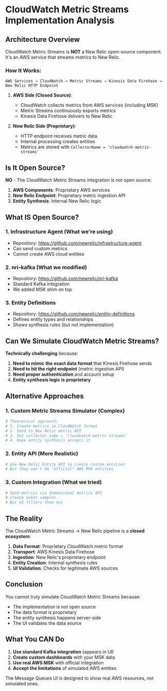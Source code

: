 # CloudWatch Metric Streams Implementation Analysis

## Architecture Overview

CloudWatch Metric Streams is **NOT** a New Relic open-source component. It's an AWS service that streams metrics to New Relic.

### How It Works:

```
AWS Services → CloudWatch → Metric Streams → Kinesis Data Firehose → New Relic HTTP Endpoint
```

1. **AWS Side (Closed Source)**:
   - CloudWatch collects metrics from AWS services (including MSK)
   - Metric Streams continuously exports metrics
   - Kinesis Data Firehose delivers to New Relic

2. **New Relic Side (Proprietary)**:
   - HTTP endpoint receives metric data
   - Internal processing creates entities
   - Metrics are stored with `CollectorName = 'cloudwatch-metric-streams'`

## Is It Open Source?

**NO** - The CloudWatch Metric Streams integration is not open source:

1. **AWS Components**: Proprietary AWS services
2. **New Relic Endpoint**: Proprietary metric ingestion API
3. **Entity Synthesis**: Internal New Relic logic

## What IS Open Source?

### 1. **Infrastructure Agent** (What we're using)
- Repository: https://github.com/newrelic/infrastructure-agent
- Can send custom metrics
- Cannot create AWS cloud entities

### 2. **nri-kafka** (What we modified)
- Repository: https://github.com/newrelic/nri-kafka
- Standard Kafka integration
- We added MSK shim on top

### 3. **Entity Definitions**
- Repository: https://github.com/newrelic/entity-definitions
- Defines entity types and relationships
- Shows synthesis rules (but not implementation)

## Can We Simulate CloudWatch Metric Streams?

**Technically challenging** because:

1. **Need to mimic the exact data format** that Kinesis Firehose sends
2. **Need to hit the right endpoint** (metric ingestion API)
3. **Need proper authentication** and account setup
4. **Entity synthesis logic is proprietary**

## Alternative Approaches

### 1. **Custom Metric Streams Simulator** (Complex)
```python
# Theoretical approach:
# 1. Create metrics in CloudWatch format
# 2. Send to New Relic metric API
# 3. Set collector_name = 'cloudwatch-metric-streams'
# 4. Hope entity synthesis accepts it
```

### 2. **Entity API** (More Realistic)
```bash
# Use New Relic Entity API to create custom entities
# But they won't be "official" AWS MSK entities
```

### 3. **Custom Integration** (What we tried)
```yaml
# Send metrics via dimensional metrics API
# Create event samples
# But UI filters them out
```

## The Reality

The CloudWatch Metric Streams → New Relic pipeline is a **closed ecosystem**:

1. **Data Format**: Proprietary CloudWatch metric format
2. **Transport**: AWS Kinesis Data Firehose
3. **Ingestion**: New Relic's proprietary endpoint
4. **Entity Creation**: Internal synthesis rules
5. **UI Validation**: Checks for legitimate AWS sources

## Conclusion

You cannot truly simulate CloudWatch Metric Streams because:
- The implementation is not open source
- The data format is proprietary
- The entity synthesis happens server-side
- The UI validates the data source

## What You CAN Do

1. **Use standard Kafka integration** (appears in UI)
2. **Create custom dashboards** with your MSK data
3. **Use real AWS MSK** with official integration
4. **Accept the limitations** of simulated AWS entities

The Message Queues UI is designed to show real AWS resources, not simulated ones.